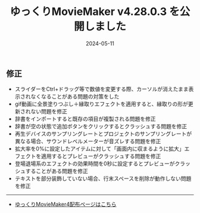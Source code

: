 ﻿---
title: ゆっくりMovieMaker v4.28.0.3 を公開しました
date: 2024-05-11
tags: [YMM4,お知らせ]
---
## 修正
- スライダーをCtrl+ドラッグ等で数値を変更する際、カーソルが消えたまま表示されなくなることがある問題の対策をした
- gif動画に全景塗りつぶし＋縁取りエフェクトを適用すると、縁取りの形が更新されない問題を修正
- 辞書をインポートすると既存の項目が複製される問題を修正
- 辞書が空の状態で追加ボタンをクリックするとクラッシュする問題を修正
- 再生デバイスのサンプリングレートとプロジェクトのサンプリングレートが異なる場合、サウンドレベルメーターが音ズレする問題を修正
- 拡大率を0%に設定したアイテムに対して「画面内に収まるように拡大」エフェクトを適用するとプレビューがクラッシュする問題を修正
- 登場退場系のエフェクトの効果時間を0秒に設定するとプレビューがクラッシュすることがある問題を修正
- テキストを部分装飾していない場合、行末スペースを削除が動作しない問題を修正

---

- [ゆっくりMovieMaker4配布ページはこちら](../index.md)